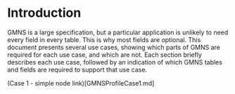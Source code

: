 
# Introduction

GMNS is a large specification, but a particular application is unlikely
to need every field in every table. This is why most fields are
optional. This document presents several use cases, showing which parts
of GMNS are required for each use case, and which are not. Each section
briefly describes each use case, followed by an indication of which GMNS
tables and fields are required to support that use case.

(Case 1 - simple node link)[GMNSProfileCase1.md]
